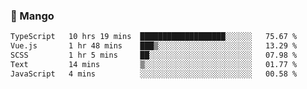 ### 🥭 Mango

<!--START_SECTION:waka-->

```txt
TypeScript   10 hrs 19 mins  ███████████████████░░░░░░   75.67 %
Vue.js       1 hr 48 mins    ███▒░░░░░░░░░░░░░░░░░░░░░   13.29 %
SCSS         1 hr 5 mins     ██░░░░░░░░░░░░░░░░░░░░░░░   07.98 %
Text         14 mins         ▒░░░░░░░░░░░░░░░░░░░░░░░░   01.77 %
JavaScript   4 mins          ░░░░░░░░░░░░░░░░░░░░░░░░░   00.58 %
```

<!--END_SECTION:waka-->
